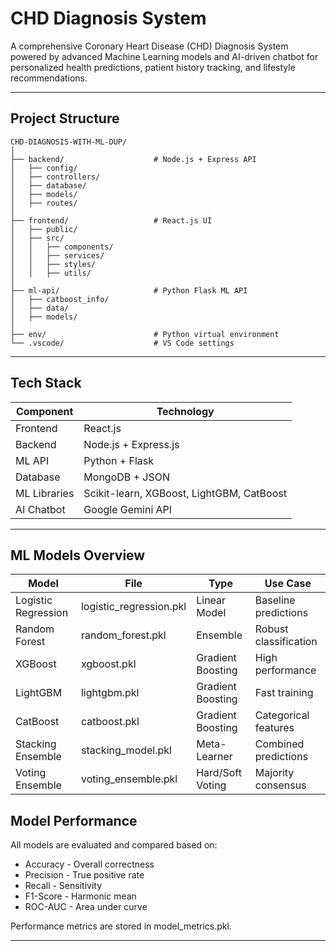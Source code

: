 # CHD Diagnosis System

A comprehensive Coronary Heart Disease (CHD) Diagnosis System powered by advanced Machine Learning models and AI-driven chatbot for personalized health predictions, patient history tracking, and lifestyle recommendations.

---

## Project Structure

```
CHD-DIAGNOSIS-WITH-ML-DUP/
│
├── backend/                    # Node.js + Express API
│   ├── config/
│   ├── controllers/
│   ├── database/
│   ├── models/
│   ├── routes/
│
├── frontend/                   # React.js UI
│   ├── public/
│   ├── src/
│   │   ├── components/
│   │   ├── services/
│   │   ├── styles/
│   │   ├── utils/
│
├── ml-api/                     # Python Flask ML API
│   ├── catboost_info/
│   ├── data/
│   ├── models/
│
├── env/                        # Python virtual environment
└── .vscode/                    # VS Code settings
```

---

## Tech Stack

| Component | Technology |
|-----------|------------|
| Frontend | React.js |
| Backend | Node.js + Express.js |
| ML API | Python + Flask |
| Database | MongoDB + JSON |
| ML Libraries | Scikit-learn, XGBoost, LightGBM, CatBoost |
| AI Chatbot | Google Gemini API |

---

## ML Models Overview

| Model | File | Type | Use Case |
|-------|------|------|----------|
| Logistic Regression | logistic_regression.pkl | Linear Model | Baseline predictions |
| Random Forest | random_forest.pkl | Ensemble | Robust classification |
| XGBoost | xgboost.pkl | Gradient Boosting | High performance |
| LightGBM | lightgbm.pkl | Gradient Boosting | Fast training |
| CatBoost | catboost.pkl | Gradient Boosting | Categorical features |
| Stacking Ensemble | stacking_model.pkl | Meta-Learner | Combined predictions |
| Voting Ensemble | voting_ensemble.pkl | Hard/Soft Voting | Majority consensus |

## Model Performance

All models are evaluated and compared based on:
- Accuracy - Overall correctness
- Precision - True positive rate
- Recall - Sensitivity
- F1-Score - Harmonic mean
- ROC-AUC - Area under curve

Performance metrics are stored in model_metrics.pkl.

---
